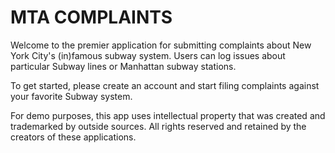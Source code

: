 # MTA COMPLAINTS

Welcome to the premier application for submitting complaints about New York City's (in)famous subway system. Users can log issues about particular Subway lines or Manhattan subway stations.

To get started, please create an account and start filing complaints against your favorite Subway system.

For demo purposes, this app uses intellectual property that was created and trademarked by outside sources. All rights reserved and retained by the creators of these applications.
